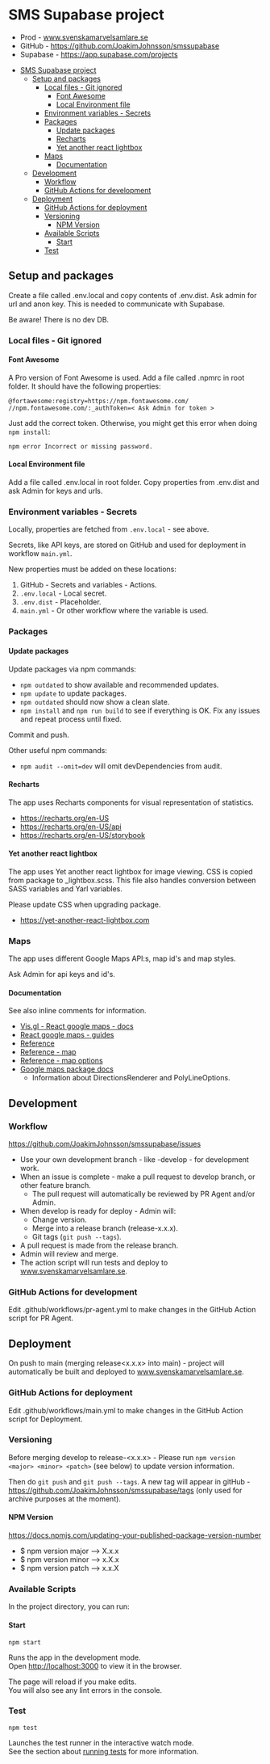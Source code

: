 # SMS Supabase project

* Prod - www.svenskamarvelsamlare.se
* GitHub - https://github.com/JoakimJohnsson/smssupabase
* Supabase - https://app.supabase.com/projects

<!-- TOC -->
* [SMS Supabase project](#sms-supabase-project)
  * [Setup and packages](#setup-and-packages)
    * [Local files - Git ignored](#local-files---git-ignored)
      * [Font Awesome](#font-awesome)
      * [Local Environment file](#local-environment-file)
    * [Environment variables - Secrets](#environment-variables---secrets)
    * [Packages](#packages)
      * [Update packages](#update-packages)
      * [Recharts](#recharts)
      * [Yet another react lightbox](#yet-another-react-lightbox)
    * [Maps](#maps)
      * [Documentation](#documentation)
  * [Development](#development)
    * [Workflow](#workflow)
    * [GitHub Actions for development](#github-actions-for-development)
  * [Deployment](#deployment)
    * [GitHub Actions for deployment](#github-actions-for-deployment)
    * [Versioning](#versioning)
      * [NPM Version](#npm-version)
    * [Available Scripts](#available-scripts)
      * [Start](#start)
    * [Test](#test)
<!-- TOC -->

## Setup and packages

Create a file called .env.local and copy contents of .env.dist. Ask admin for url and anon key. This is needed to
communicate with Supabase.

Be aware! There is no dev DB.

### Local files - Git ignored

#### Font Awesome

A Pro version of Font Awesome is used. Add a file called .npmrc in root folder. It should have the following properties:

```
@fortawesome:registry=https://npm.fontawesome.com/
//npm.fontawesome.com/:_authToken=< Ask Admin for token >
```

Just add the correct token. Otherwise, you might get this error when doing `npm install`:

```
npm error Incorrect or missing password.
```

#### Local Environment file

Add a file called .env.local in root folder. Copy properties from .env.dist and ask Admin for keys and urls.

### Environment variables - Secrets

Locally, properties are fetched from `.env.local` - see above.

Secrets, like API keys, are stored on GitHub and used for deployment in workflow `main.yml`.

New properties must be added on these locations:

1. GitHub - Secrets and variables - Actions.
2. `.env.local` - Local secret.
3. `.env.dist` - Placeholder.
4. `main.yml` - Or other workflow where the variable is used.

### Packages

#### Update packages

Update packages via npm commands:

* `npm outdated` to show available and recommended updates.
* `npm update` to update packages.
* `npm outdated` should now show a clean slate.
* `npm install` and `npm run build` to see if everything is OK. Fix any issues and repeat process until fixed.

Commit and push.

Other useful npm commands:

* `npm audit --omit=dev` will omit devDependencies from audit.

#### Recharts

The app uses Recharts components for visual representation of statistics.

* https://recharts.org/en-US
* https://recharts.org/en-US/api
* https://recharts.org/en-US/storybook

#### Yet another react lightbox

The app uses Yet another react lightbox for image viewing. CSS is copied from package to _lightbox.scss. This file also
handles conversion between
SASS variables and Yarl variables.

Please update CSS when upgrading package.

* https://yet-another-react-lightbox.com

### Maps

The app uses different Google Maps API:s, map id's and map styles.

Ask Admin for api keys and id's.

#### Documentation

See also inline comments for information.

* [Vis.gl - React google maps - docs](https://visgl.github.io/react-google-maps/docs/)
* [React google maps - guides](https://visgl.github.io/react-google-maps/docs/guides/interacting-with-google-maps-api)
* [Reference](https://developers.google.com/maps/documentation/javascript/reference)
* [Reference - map](https://developers.google.com/maps/documentation/javascript/reference/map)
* [Reference - map options](https://developers.google.com/maps/documentation/javascript/reference/map#MapOptions)
* [Google maps package docs](https://primefaces.github.io/primefaces/jsdocs/modules/node_modules__types_google_maps.google.maps.html)
  * Information about DirectionsRenderer and PolyLineOptions.

## Development

### Workflow

https://github.com/JoakimJohnsson/smssupabase/issues

* Use your own development branch - like <Your Initials>-develop - for development work.
* When an issue is complete - make a pull request to develop branch, or other feature branch.
  * The pull request will automatically be reviewed by PR Agent and/or Admin.
* When develop is ready for deploy - Admin will:
  * Change version.
  * Merge into a release branch (release-x.x.x).
  * Git tags (`git push --tags`).
* A pull request is made from the release branch.
* Admin will review and merge.
* The action script will run tests and deploy to www.svenskamarvelsamlare.se.

### GitHub Actions for development

Edit .github/workflows/pr-agent.yml to make changes in the GitHub Action script for PR Agent.

## Deployment

On push to main (merging release<x.x.x> into main) - project will automatically be built and deployed
to www.svenskamarvelsamlare.se.

### GitHub Actions for deployment

Edit .github/workflows/main.yml to make changes in the GitHub Action script for Deployment.

### Versioning

Before merging develop to release-<x.x.x> - Please run `npm version <major> <minor> <patch>` (see below) to update
version information.

Then do `git push` and `git push --tags`. A new tag will appear in
gitHub - https://github.com/JoakimJohnsson/smssupabase/tags (only used for archive
purposes at the moment).

#### NPM Version

https://docs.npmjs.com/updating-your-published-package-version-number

- $ npm version major --> X.x.x
- $ npm version minor --> x.X.x
- $ npm version patch --> x.x.X

### Available Scripts

In the project directory, you can run:

#### Start

`npm start`

Runs the app in the development mode.\
Open [http://localhost:3000](http://localhost:3000) to view it in the browser.

The page will reload if you make edits.\
You will also see any lint errors in the console.

### Test

`npm test`

Launches the test runner in the interactive watch mode.\
See the section about [running tests](https://facebook.github.io/create-react-app/docs/running-tests) for more
information.
